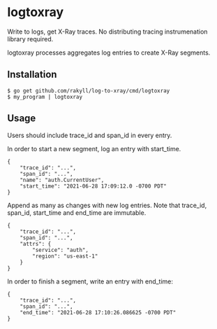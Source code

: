 # logtoxray

Write to logs, get X-Ray traces. No distributing
tracing instrumenation library required.

logtoxray processes aggregates log entries to
create X-Ray segments.

## Installation

```
$ go get github.com/rakyll/log-to-xray/cmd/logtoxray
$ my_program | logtoxray
```

## Usage

Users should include trace_id and span_id in every entry.

In order to start a new segment, log an entry
with start_time.

```
{
    "trace_id": "...",
    "span_id": "...",
    "name": "auth.CurrentUser",
    "start_time": "2021-06-28 17:09:12.0 -0700 PDT"
}
```

Append as many as changes with new log entries.
Note that trace_id, span_id, start_time and end_time
are immutable.

```
{
    "trace_id": "...",
    "span_id": "...",
    "attrs": {
        "service": "auth",
        "region": "us-east-1"
    }
}
```

In order to finish a segment, write an entry
with end_time:

```
{
    "trace_id": "...",
    "span_id": "...",
    "end_time": "2021-06-28 17:10:26.086625 -0700 PDT"
}
```
